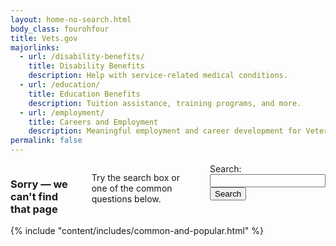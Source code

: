 ```yaml
---
layout: home-no-search.html
body_class: fourohfour
title: Vets.gov
majorlinks:
  - url: /disability-benefits/
    title: Disability Benefits
    description: Help with service-related medical conditions.
  - url: /education/
    title: Education Benefits
    description: Tuition assistance, training programs, and more.
  - url: /employment/
    title: Careers and Employment
    description: Meaningful employment and career development for Veterans and their families.
permalink: false
---
```

<div class="main home" role="main">
  <div class="section three">
    <div class="primary">
      <div class="row">
        <div class="small-12 medium-10 medium-offset-1 columns text-center usa-content">
          <h3>Sorry — we can't find that page</h3>
          <p>
            Try the search box or one of the common questions below.
          </p>
          <div class="call-out">
            <form accept-charset="UTF-8" action="https://search.vets.gov/search" id="search_form" class="full-width" method="get">
              <div id="csp-inline-patch-404">
                <input name="utf8" type="hidden" value="&#x2713;" /></div>
              <input id="affiliate" name="affiliate" type="hidden" value="vets.gov_search" />
              <label for="mobile-query">Search:</label>
              <div class="row collapse">
                <div class="small-9 columns">
                  <input autocomplete="off" class="usagov-search-autocomplete full-width" id="mobile-query" name="query" type="text" />
                </div>
                <div class="small-3 columns">
                  <input name="commit" type="submit" value="Search" />
                </div>
              </div>
            </form>
          </div>
        </div>
      </div>
    </div>
  </div>
</div>
<div class="section two" role="main">
  {% include "content/includes/common-and-popular.html" %}
</div>

<script src="/js/usa-search.js"></script>
